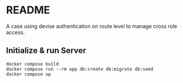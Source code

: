 # README

A case using devise authentication on route level to manage cross role access.

## Initialize & run Server

```
docker compose build
docker compose run --rm app db:create db:migrate db:seed
docker compose up
```
